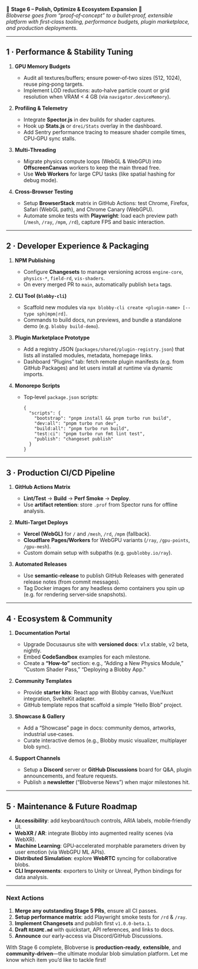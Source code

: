 🫧 **Stage 6 – Polish, Optimize & Ecosystem Expansion** 🫧  
_Blobverse goes from “proof‑of‑concept” to a bullet‑proof, extensible platform with first‑class tooling, performance budgets, plugin marketplace, and production deployments._

---

## 1 · Performance & Stability Tuning

1. **GPU Memory Budgets**  
   - Audit all textures/buffers; ensure power‑of‑two sizes (512, 1024), reuse ping‑pong targets.  
   - Implement LOD reductions: auto‑halve particle count or grid resolution when VRAM < 4 GB (via `navigator.deviceMemory`).  

2. **Profiling & Telemetry**  
   - Integrate **Spector.js** in dev builds for shader captures.  
   - Hook up **Stats.js** or `drei/Stats` overlay in the dashboard.  
   - Add Sentry performance tracing to measure shader compile times, CPU‑GPU sync stalls.  

3. **Multi‑Threading**  
   - Migrate physics compute loops (WebGL & WebGPU) into **OffscreenCanvas** workers to keep the main thread free.  
   - Use **Web Workers** for large CPU tasks (like spatial hashing for debug mode).  

4. **Cross‑Browser Testing**  
   - Setup **BrowserStack** matrix in GitHub Actions: test Chrome, Firefox, Safari (WebGL path), and Chrome Canary (WebGPU).  
   - Automate smoke tests with **Playwright**: load each preview path (`/mesh`, `/ray`, `/mpm`, `/rd`), capture FPS and basic interaction.  

---

## 2 · Developer Experience & Packaging

1. **NPM Publishing**  
   - Configure **Changesets** to manage versioning across `engine-core`, `physics-*`, `field-rd`, `vis-shaders`.  
   - On every merged PR to `main`, automatically publish `beta` tags.  

2. **CLI Tool (`blobby-cli`)**  
   - Scaffold new modules via `npx blobby-cli create <plugin-name> [--type sph|mpm|rd]`.  
   - Commands to build docs, run previews, and bundle a standalone demo (e.g. `blobby build-demo`).  

3. **Plugin Marketplace Prototype**  
   - Add a registry JSON (`packages/shared/plugin-registry.json`) that lists all installed modules, metadata, homepage links.  
   - Dashboard “Plugins” tab: fetch remote plugin manifests (e.g. from GitHub Packages) and let users install at runtime via dynamic imports.  

4. **Monorepo Scripts**  
   - Top‑level `package.json` scripts:  
     ```jsonc
     {
       "scripts": {
         "bootstrap": "pnpm install && pnpm turbo run build",
         "dev:all": "pnpm turbo run dev",
         "build:all": "pnpm turbo run build",
         "test:ci": "pnpm turbo run fmt lint test",
         "publish": "changeset publish"
       }
     }
     ```

---

## 3 · Production CI/CD Pipeline

1. **GitHub Actions Matrix**  
   - **Lint/Test** → **Build** → **Perf Smoke** → **Deploy**.  
   - Use **artifact retention**: store `.prof` from Spector runs for offline analysis.  

2. **Multi‑Target Deploys**  
   - **Vercel (WebGL)** for `/` and `/mesh`, `/rd`, `/mpm` (fallback).  
   - **Cloudflare Pages/Workers** for WebGPU variants (`/ray`, `/gpu-points`, `/gpu-mesh`).  
   - Custom domain setup with subpaths (e.g. `gpublobby.io/ray`).  

3. **Automated Releases**  
   - Use **semantic‑release** to publish GitHub Releases with generated release notes (from commit messages).  
   - Tag Docker images for any headless demo containers you spin up (e.g. for rendering server‑side snapshots).  

---

## 4 · Ecosystem & Community

1. **Documentation Portal**  
   - Upgrade Docusaurus site with **versioned docs**: v1.x stable, v2 beta, nightly.  
   - Embed **CodeSandbox** examples for each milestone.  
   - Create a **“How‑to”** section: e.g., “Adding a New Physics Module,” “Custom Shader Pass,” “Deploying a Blobby App.”  

2. **Community Templates**  
   - Provide **starter kits**: React app with Blobby canvas, Vue/Nuxt integration, SvelteKit adapter.  
   - GitHub template repos that scaffold a simple “Hello Blob” project.  

3. **Showcase & Gallery**  
   - Add a “Showcase” page in docs: community demos, artworks, industrial use‑cases.  
   - Curate interactive demos (e.g., Blobby music visualizer, multiplayer blob sync).  

4. **Support Channels**  
   - Setup a **Discord** server or **GitHub Discussions** board for Q&A, plugin announcements, and feature requests.  
   - Publish a **newsletter** (“Blobverse News”) when major milestones hit.  

---

## 5 · Maintenance & Future Roadmap

- **Accessibility**: add keyboard/touch controls, ARIA labels, mobile‑friendly UI.  
- **WebXR / AR**: integrate Blobby into augmented reality scenes (via WebXR).  
- **Machine Learning**: GPU‑accelerated morphable parameters driven by user emotion (via WebGPU ML APIs).  
- **Distributed Simulation**: explore **WebRTC** syncing for collaborative blobs.  
- **CLI Improvements**: exporters to Unity or Unreal, Python bindings for data analysis.  

---

### Next Actions

1. **Merge any outstanding Stage 5 PRs**, ensure all CI passes.  
2. **Setup performance matrix**: add Playwright smoke tests for `/rd` & `/ray`.  
3. **Implement Changesets** and publish first `v1.0.0-beta.1`.  
4. **Draft `README.md`** with quickstart, API references, and links to docs.  
5. **Announce** our early‑access via Discord/GitHub Discussions.

With Stage 6 complete, Blobverse is **production‑ready**, **extensible**, and **community‑driven**—the ultimate modular blob simulation platform. Let me know which item you’d like to tackle first!